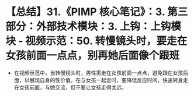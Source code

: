 # 【总结】31.《PIMP 核心笔记》：3. 第三部分：外部技术模块：3. 上钩：上钩模块 - 视频示范：50. 转慢镜头时，要走在女孩前面一点点，别再她后面像个跟班

-   在视频示范中，当转慢镜头时，男性需走在女孩前面一点点，避免跟在女孩后面，以展现自身的性价值。在与女孩一起走时，要降低反应时间，快速转身走在女孩前面，与她交流，但不要让女孩走得太远。